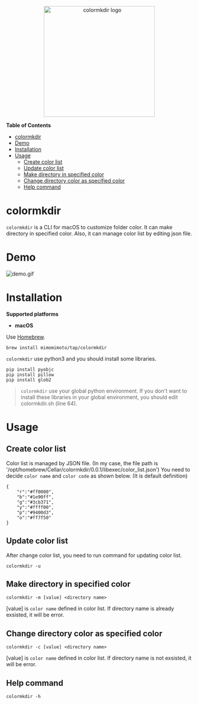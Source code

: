 <div align="center">
  <img width="300" alt="colormkdir logo" src="https://user-images.githubusercontent.com/99246880/224245097-6d4617a3-6987-43ad-81af-6b4696e7c9fc.png" />
</div>

**Table of Contents**
- [colormkdir](#colormkdir)
- [Demo](#demo)
- [Installation](#Installation)
- [Usage](#usage)
    - [Create color list](#Create_color_list)
    - [Update color list](#Update_color_list)
    - [Make directory in specified color](#Make_directory_in_specified_color)
    - [Change directory color as specified color](#Change_directory_color_as_specified_color)
    - [Help command](#Help_command)

# colormkdir
`colormkdir` is a CLI for macOS to customize folder color. 
It can make directory in specified color. Also, it can manage color list by editing json file.

# Demo
![demo.gif](https://user-images.githubusercontent.com/99246880/224244901-8ff520df-f383-4c35-a185-dba17773eabd.gif)

# Installation
**Supported platforms**

* **macOS**

Use [Homebrew](https://brew.sh/).

```
brew install mimomimoto/tap/colormkdir
```
`colormkdir` use python3 and you should install some libraries.

```
pip install pyobjc
pip install pillow
pip install glob2
```

> `colormkdir` use your global python environment. If you don't want to install these libraries in your global environment, you should edit colormkdir.sh (line 64).

# Usage
## Create color list
Color list is managed by JSON file. (In my case, the file path is '/opt/homebrew/Cellar/colormkdir/0.0.1/libexec/color_list.json') You need to decide `color name` and `color code` as shown below. (It is default definition)
```
{
    "r":"#ff0000",
    "b":"#1e90ff",
    "g":"#3cb371",
    "y":"#ffff00",
    "p":"#9400d3",
    "o":"#ff7f50"
}
```

## Update color list
After change color list, you need to run command for updating color list. 
```
colormkdir -u
```

## Make directory in specified color
```
colormkdir -m [value] <directory name>
```
[value] is `color name` defined in color list. If directory name is already exsisted, it will be error.

## Change directory color as specified color
```
colormkdir -c [value] <directory name>
```
[value] is `color name` defined in color list. If directory name is not exsisted, it will be error.

## Help command
```
colormkdir -h
```

